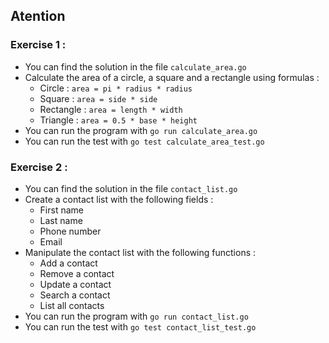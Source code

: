 ## Atention

### Exercise 1 :

- You can find the solution in the file `calculate_area.go`
- Calculate the area of a circle, a square and a rectangle using formulas :
  - Circle : `area = pi * radius * radius`
  - Square : `area = side * side`
  - Rectangle : `area = length * width`
  - Triangle : `area = 0.5 * base * height`
- You can run the program with `go run calculate_area.go`
- You can run the test with `go test calculate_area_test.go`

### Exercise 2 :

- You can find the solution in the file `contact_list.go`
- Create a contact list with the following fields :
  - First name
  - Last name
  - Phone number
  - Email
- Manipulate the contact list with the following functions :
  - Add a contact
  - Remove a contact
  - Update a contact
  - Search a contact
  - List all contacts
- You can run the program with `go run contact_list.go`
- You can run the test with `go test contact_list_test.go`
